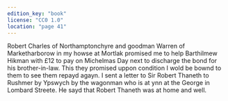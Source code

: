 ```yaml
---
edition_key: "book"
license: "CC0 1.0"
location: "page 41"
---
```

Robert Charles of
Northamptonchyre and goodman Warren of Marketharborow in
my howse at Mortlak promised me to help Barthilmew Hikman
with £12 to pay on Michelmas Day next to discharge the bond
for his brother-in-law. This they promised uppon condition I
wold be bownd to them to see them repayd agayn. I sent a letter
to Sir Robert Thaneth to Rushmer by Ypswych by the
wagonman who is at ynn at the George in Lombard Streete. He sayd
that Robert Thaneth was at home and well.

